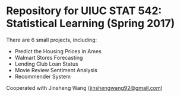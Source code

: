 # Repository for UIUC STAT 542: Statistical Learning (Spring 2017)

There are 6 small projects, including:
* Predict the Housing Prices in Ames
* Walmart Stores Forecasting
* Lending Club Loan Status
* Movie Review Sentiment Analysis
* Recommender System

Cooperated with Jinsheng Wang (jinshengwang92@gmail.com)
